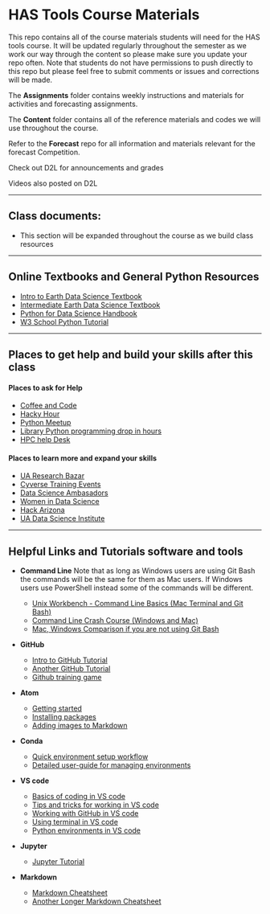 # HAS Tools Course Materials

This repo contains all of the course materials students will need for the HAS tools course. It will be updated regularly throughout the semester as we work our way through the content so please make sure you update your repo often.  Note that students do not have permissions to push directly to this repo but please feel free to submit comments or issues and corrections will be made.

The **Assignments** folder contains weekly instructions and materials for activities and forecasting assignments.

The **Content** folder contains all of the reference materials and codes we will use throughout the course.

Refer to the **Forecast** repo for all information and materials relevant for the forecast Competition.

Check out D2L for announcements and grades

Videos also posted on D2L

____
## Class documents:
- This section will be expanded throughout the course as we build class resources

____
## Online Textbooks and General Python Resources
- [Intro to Earth Data Science Textbook](https://www.earthdatascience.org/courses/intro-to-earth-data-science/)
- [Intermediate Earth Data Science Textbook](https://www.earthdatascience.org/courses/use-data-open-source-python/)
- [Python for Data Science Handbook](https://jakevdp.github.io/PythonDataScienceHandbook/)
- [W3 School Python Tutorial](https://www.w3schools.com/python/python_variables.asp)
___
## Places to get help and build your skills after this class
#### Places to ask for Help
-	[Coffee and Code](https://datascience.arizona.edu/events/300-coffee-code)
-	[Hacky Hour](https://researchbazaar.arizona.edu/)
-	[Python Meetup](https://www.meetup.com/Tucson-Python-Meetup/)
- [Library Python programming drop in hours](https://new.library.arizona.edu/events/python-programming-drop-hours)
- [HPC help Desk](https://public.confluence.arizona.edu/display/UAHPC/Getting+Help)

#### Places to learn more and expand your skills
- [UA Research Bazar](https://researchbazaar.arizona.edu/)
- [Cyverse Training Events](https://cyverse.org/learning)
- [Data Science Ambasadors](https://datascience.arizona.edu/ambassadors)
- [Women in Data Science](https://datascience.arizona.edu/women-data-science-wids)
- [Hack Arizona](https://hackaz.io/)
- [UA Data Science Institute](https://datascience.arizona.edu/resources)

____
## Helpful Links and Tutorials software and tools
- **Command Line** Note that as long as Windows users are using Git Bash the commands will be the same for them as Mac users. If Windows users use PowerShell instead some of the commands will be different.
  - [Unix Workbench - Command Line Basics (Mac Terminal and Git Bash)](https://seankross.com/the-unix-workbench/command-line-basics.html#summary)
  - [Command Line Crash Course (Windows and Mac)](https://learnpythonthehardway.org/book/appendixa.html)
  - [Mac, Windows Comparison if you are not using Git Bash](https://arian-celina.com/windows-cmd-macos-terminal-navigation/#:~:text=The%20CMD%2FTerminal%20window&text=Home%20folder%20is%20the%20usual,name%20of%20the%20current%20folder)

- **GitHub**
  - [Intro to GitHub Tutorial](https://product.hubspot.com/blog/git-andgithub-tutorial-for-beginners)
  - [Another GitHub Tutorial](https://towardsdatascience.com/gettingstarted-with-git-and-github-6fcd0f2d4ac6)
  - [Github training game](https://learngitbranching.js.org/)

- **Atom**
  - [Getting started](https://flight-manual.atom.io/getting-startedsections/atom-basics/)
  - [Installing packages](https://flight-manual.atom.io/using-atomsections/atom-packages/)
  - [Adding images to Markdown](https://atom.io/packages/markdown-imageassistant)

- **Conda**
  - [Quick environment setup workflow](https://uoa-eresearch.github.io/eresearch-cookbook/recipe/2014/11/20/conda/)
  - [Detailed user-guide for managing environments](https://docs.conda.io/projects/conda/en/latest/user-guide/tasks/manage-environments.html)

- **VS code**
  - [Basics of coding in VS code](https://code.visualstudio.com/docs/editor/codebasics)
  - [Tips and tricks for working in VS code](https://code.visualstudio.com/docs/getstarted/tips-and-tricks)
  - [Working with GitHub in VS code](https://code.visualstudio.com/docs/editor/github)
  - [Using terminal in VS code](https://code.visualstudio.com/docs/editor/integrated-terminal)
  - [Python environments in VS code](https://code.visualstudio.com/docs/python/environments)

- **Jupyter**  
    - [Jupyter Tutorial](https://www.dataquest.io/blog/jupyter-notebook-tutorial/)

- **Markdown**
  - [Markdown Cheatsheet](https://github.com/adam-p/markdown-here/wiki/Markdown-Cheatsheet)
  - [Another Longer Markdown Cheatsheet](https://github.com/adam-p/markdown-here/wiki/Markdown-Cheatsheet#emphasis)
